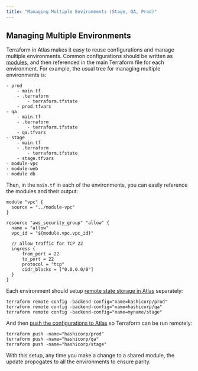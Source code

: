 ```yaml
---
title: "Managing Multiple Environments (Stage, QA, Prod)"
---
```


## Managing Multiple Environments

Terraform in Atlas makes it easy to reuse configurations and manage multiple environments.
Common configurations should be written as [modules](http://terraform.io/docs/modules/index.html),
and then referenced in the main Terraform file for each environment. For example, the usual tree
for managing multiple environments is:

	- prod
		- main.tf
		- .terraform
			- terraform.tfstate
		- prod.tfvars
	- qa
		- main.tf
		- .terraform
			- terraform.tfstate
		- qa.tfvars
	- stage
		- main.tf
		- .terraform
			- terraform.tfstate
		- stage.tfvars
	- module-vpc
	- module-web
	- module db

Then, in the `main.tf` in each of the environments, you can easily reference
the modules and their output:

	module "vpc" {
	  source = "../module-vpc"
	}

	resource "aws_security_group" "allow" {
	  name = "allow"
	  vpc_id = "${module.vpc.vpc_id}"

	  // allow traffic for TCP 22
	  ingress {
	      from_port = 22
	      to_port = 22
	      protocol = "tcp"
	      cidr_blocks = ["0.0.0.0/0"]
	  }
	}

Each environment should setup [remote state storage in Atlas](http://terraform.io/docs/state/remote.html) separately:

	terraform remote config -backend-config="name=hashicorp/prod"
	terraform remote config -backend-config="name=hashicorp/qa"
	terraform remote config -backend-config="name=myname/stage"

And then [push the configurations to Atlas](http://terraform.io/docs/commands/push.html) so Terraform can be run remotely:

	terraform push -name="hashicorp/prod"
	terraform push -name="hashicorp/qa"
	terraform push -name="hashicorp/stage"

With this setup, any time you make a change to a shared module, the update
propogates to all the environments to ensure parity.
